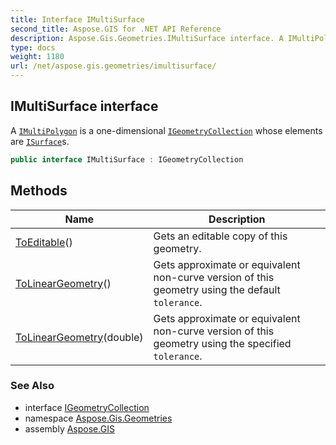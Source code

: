 ```yaml
---
title: Interface IMultiSurface
second_title: Aspose.GIS for .NET API Reference
description: Aspose.Gis.Geometries.IMultiSurface interface. A IMultiPolygon is a onedimensional IGeometryCollection whose elements are ISurfaces
type: docs
weight: 1180
url: /net/aspose.gis.geometries/imultisurface/
---
```

## IMultiSurface interface

A [`IMultiPolygon`](../imultipolygon/) is a one-dimensional [`IGeometryCollection`](../igeometrycollection/) whose elements are [`ISurface`](../isurface/)s.

```csharp
public interface IMultiSurface : IGeometryCollection
```

## Methods

| Name | Description |
| --- | --- |
| [ToEditable](../../aspose.gis.geometries/imultisurface/toeditable/)() | Gets an editable copy of this geometry. |
| [ToLinearGeometry](../../aspose.gis.geometries/imultisurface/tolineargeometry/#tolineargeometry)() | Gets approximate or equivalent non-curve version of this geometry using the default `tolerance`. |
| [ToLinearGeometry](../../aspose.gis.geometries/imultisurface/tolineargeometry/#tolineargeometry_1)(double) | Gets approximate or equivalent non-curve version of this geometry using the specified `tolerance`. |

### See Also

* interface [IGeometryCollection](../igeometrycollection/)
* namespace [Aspose.Gis.Geometries](../../aspose.gis.geometries/)
* assembly [Aspose.GIS](../../)


